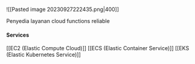 ![[Pasted image 20230927222435.png|400]]

Penyedia layanan cloud functions reliable

#### Services
[[EC2 (Elastic Compute Cloud)]]
[[ECS (Elastic Container Service)]]
[[EKS (Elastic Kubernetes Service)]]
